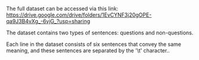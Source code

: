 The full dataset can be accessed via this link: https://drive.google.com/drive/folders/1EvCYNF3j20gOPE-qa9J3B4vXg_-6vjG_?usp=sharing </br>

The dataset contains two types of sentences: questions and non-questions. </br>

Each line in the dataset consists of six sentences that convey the same meaning, and these sentences are separated by the '\t' character..

